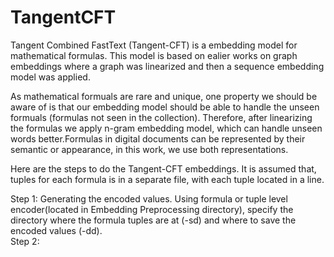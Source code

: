 # TangentCFT
Tangent Combined FastText (Tangent-CFT) is a embedding model for mathematical formulas. 
This model is based on ealier works on graph embeddings where a graph was linearized and then a sequence embedding model was applied.

As mathematical formuals are rare and unique, one property we should be aware of is that our embedding model should be able to handle the unseen formuals (formulas not seen in the collection). Therefore, after linearizing the formulas we apply n-gram embedding model, which can handle unseen words better.Formulas in digital documents can be represented by their semantic or appearance, in this work, we use both representations.

Here are the steps to do the Tangent-CFT embeddings. It is assumed that, tuples for each formula is in a separate file, with each tuple located in a line.

</bold> Step 1: Generating the encoded values.
  Using formula or tuple level encoder(located in Embedding Preprocessing directory), specify the directory where the formula tuples are at (-sd) and where to save the encoded values (-dd).  
</bold> Step 2: 
